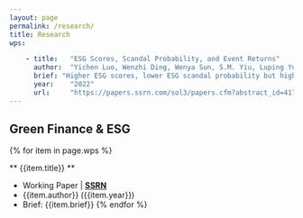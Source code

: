 ```yaml
---
layout: page
permalink: /research/
title: Research
wps:

    - title:   "ESG Scores, Scandal Probability, and Event Returns"
      author:  "Yichen Luo, Wenzhi Ding, Wenya Sun, S.M. Yiu, Luping Yu"
      brief: "Higher ESG scores, lower ESG scandal probability but higher loss given scandal happened. Firm has optimal ESG investment level based on theoretical prediction."
      year:    "2022"
      url:     "https://papers.ssrn.com/sol3/papers.cfm?abstract_id=4172587"
---
```


## Green Finance & ESG

{% for item in page.wps %}
<!-- [**{{item.title}}**]({% if item.internal %}{{item.url | prepend: site.baseurl}}
{% else %}{{item.url}}{% endif %}){:target="_blank"} -->
** {{item.title}} **
- Working Paper | [**SSRN**]({{item.url}})
- {{item.author}} ({{item.year}})
- Brief: {{item.brief}}
{% endfor %}
